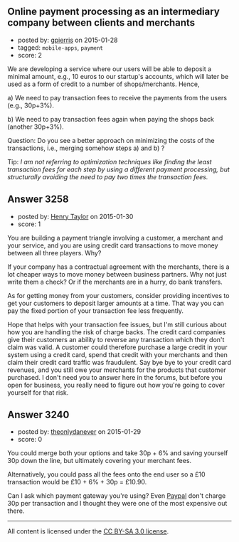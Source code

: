 ## Online payment processing as an intermediary company between clients and merchants

- posted by: [gpierris](https://stackexchange.com/users/1248492/gpierris) on 2015-01-28
- tagged: `mobile-apps`, `payment`
- score: 2

We are developing a service where our users will be able to deposit a minimal amount, e.g., 10 euros to our startup's accounts, which will later be used as a form of credit to a number of shops/merchants. Hence,

a) We need to pay transaction fees to receive the payments from the users (e.g., 30p+3%).

b) We need to pay transaction fees again when paying the shops back (another 30p+3%).

Question:
Do you see a better approach on minimizing the costs of the transactions, i.e., merging somehow steps a) and b) ? 

Tip: *I am not referring to optimization techniques like finding the least transaction fees for each step by using a different payment processing, but structurally avoiding the need to pay two times the transaction fees.*


## Answer 3258

- posted by: [Henry Taylor](https://stackexchange.com/users/1734959/henry-taylor) on 2015-01-30
- score: 1

You are building a payment triangle involving a customer, a merchant and your service, and you are using credit card transactions to move money between all three players.  Why?

If your company has a contractual agreement with the merchants, there is a lot cheaper ways to move money between business partners.  Why not just write them a check?  Or if the merchants are in a hurry, do bank transfers.

As for getting money from your customers, consider providing incentives to get your customers to deposit larger amounts at a time.  That way you can pay the fixed portion of your transaction fee less frequently.

Hope that helps with your transaction fee issues, but I'm still curious about how you are handling the risk of charge backs.  The credit card companies give their customers an ability to reverse any transaction which they don't claim was valid.  A customer could therefore purchase a large credit in your system using a credit card, spend that credit with your merchants and then claim their credit card traffic was fraudulent.  Say bye bye to your credit card revenues, and you still owe your merchants for the products that customer purchased.  I don't need you to answer here in the forums, but before you open for business, you really need to figure out how you're going to cover yourself for that risk.


## Answer 3240

- posted by: [theonlydanever](https://stackexchange.com/users/4692060/theonlydanever) on 2015-01-29
- score: 0

<p>You could merge both your options and take 30p + 6% and saving yourself 30p down the line, but ultimately covering your merchant fees.</p>

<p>Alternatively, you could pass all the fees onto the end user so a £10 transaction would be £10 + 6% + 30p = £10.90.</p>

<p>Can I ask which payment gateway you're using? Even <a href="https://www.paypal.com/gb/webapps/mpp/merchant" rel="nofollow">Paypal</a> don't charge 30p per transaction and I thought they were one of the most expensive out there.</p>




---

All content is licensed under the [CC BY-SA 3.0 license](https://creativecommons.org/licenses/by-sa/3.0/).
